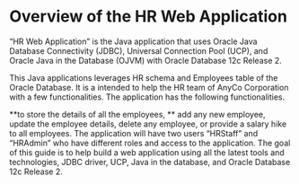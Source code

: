 # Overview of the HR Web Application 
“HR Web Application” is the Java application that uses Oracle Java Database Connectivity (JDBC), Universal Connection Pool (UCP), and Oracle Java in the Database (OJVM) with Oracle Database 12c Release 2. 

This Java applications leverages HR schema and Employees table of the Oracle Database. It is a intended to help the HR team of AnyCo Corporation with a few functionalities. 
The application has the following functionalities. 

**to store the details of all the employees, 
** add any new employee, update the employee details, delete any employee, or provide a salary hike to all employees.  The application will have two users “HRStaff” and “HRAdmin” who have different roles and access to the application.
The goal of this guide is to help build a web application using all the latest tools and technologies, JDBC driver, UCP, Java in the database, and Oracle Database 12c Release 2.  
